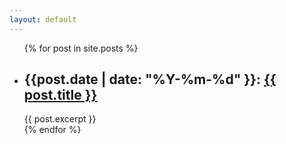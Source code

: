 ```yaml
---
layout: default
---
```


<ul>
  {% for post in site.posts %}
    <li>
      <h2>{{post.date | date: "%Y-%m-%d" }}: <a href="{{ post.url }}">{{ post.title }}</a></h2>
      {{ post.excerpt }}
    </li>
  {% endfor %}
</ul>
